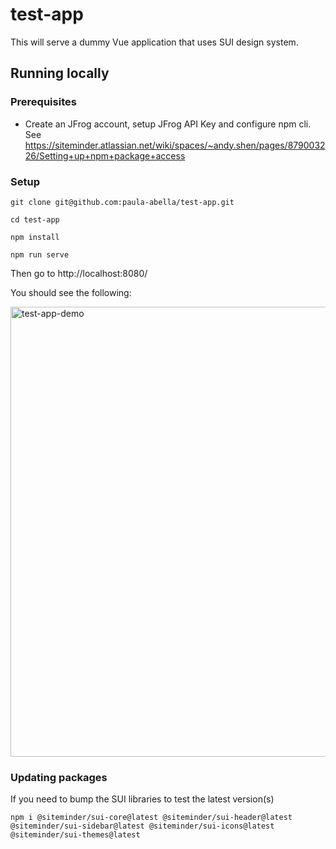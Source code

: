 # test-app

This will serve a dummy Vue application that uses SUI design system.

## Running locally

### Prerequisites
- Create an JFrog account, setup JFrog API Key and configure npm cli. See https://siteminder.atlassian.net/wiki/spaces/~andy.shen/pages/879003226/Setting+up+npm+package+access


### Setup
```
git clone git@github.com:paula-abella/test-app.git

cd test-app

npm install

npm run serve
```

Then go to http://localhost:8080/

You should see the following:

<img width="720px" alt="test-app-demo" src="https://user-images.githubusercontent.com/84423488/174955650-633f1a29-56c1-489d-85c2-90c4e130f8ca.png">


### Updating packages
If you need to bump the SUI libraries to test the latest version(s)

```
npm i @siteminder/sui-core@latest @siteminder/sui-header@latest @siteminder/sui-sidebar@latest @siteminder/sui-icons@latest @siteminder/sui-themes@latest
```

### 
